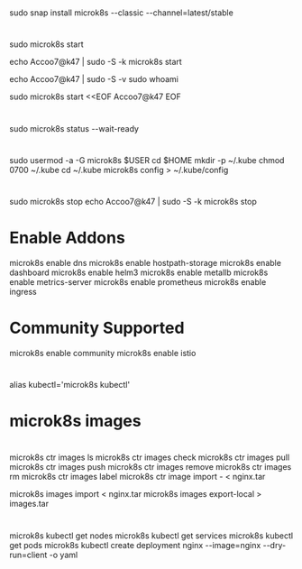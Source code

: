 #
sudo snap install microk8s --classic --channel=latest/stable

#
sudo microk8s start

echo Accoo7@k47 | sudo -S -k microk8s start

echo Accoo7@k47 | sudo -S -v
sudo whoami

sudo microk8s start <<EOF
Accoo7@k47
EOF

#
sudo microk8s status --wait-ready

#
#
sudo usermod -a -G microk8s $USER
cd $HOME
mkdir -p ~/.kube
chmod 0700 ~/.kube
cd ~/.kube
microk8s config > ~/.kube/config

# 
sudo microk8s stop
echo Accoo7@k47 | sudo -S -k microk8s stop


# Enable Addons
microk8s enable dns
microk8s enable hostpath-storage
microk8s enable dashboard
microk8s enable helm3
microk8s enable metallb
microk8s enable metrics-server
microk8s enable prometheus
microk8s enable ingress

# Community Supported 
microk8s enable community
microk8s enable istio
#
alias kubectl='microk8s kubectl'

#
# microk8s images 
#
microk8s ctr images ls
microk8s ctr images check
microk8s ctr images pull
microk8s ctr images push
microk8s ctr images remove
microk8s ctr images rm
microk8s ctr images label
microk8s ctr image import - < nginx.tar

microk8s images import < nginx.tar
microk8s images export-local > images.tar

#
microk8s kubectl get nodes
microk8s kubectl get services
microk8s kubectl get pods
microk8s kubectl create deployment nginx --image=nginx --dry-run=client -o yaml
